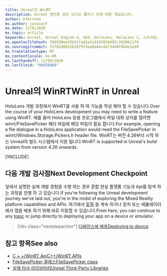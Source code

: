 ```yaml
---
title: Unreal의 WinRT
description: Unreal 엔진용 공간 오디오 플러그 인에 대한 개요입니다.
author: hferrone
ms.author: jacksonf
ms.date: 12/9/2020
ms.topic: article
keywords: Unreal, Unreal Engine 4, UE4, HoloLens, HoloLens 2, 스트리밍, 원격 기능, 혼합 현실, 개발, 시작, 기능, 새 프로젝트, 에뮬레이터, 설명서, 가이드, 기능, holograms, 게임 개발, 혼합 현실 헤드셋, windows mixed reality 헤드셋, 가상 현실 헤드셋, WinRT, DLL
ms.openlocfilehash: f86939ee53b51fad1e31d18f810d92c3d20611f8
ms.sourcegitcommit: f2782d0925b2075fdaa0a4ecdef3dd4f0b4e1e99
ms.translationtype: MT
ms.contentlocale: ko-KR
ms.lasthandoff: 12/09/2020
ms.locfileid: "96926068"
---
```

# <a name="winrt-in-unreal"></a><span data-ttu-id="e27af-104">Unreal의 WinRT</span><span class="sxs-lookup"><span data-stu-id="e27af-104">WinRT in Unreal</span></span>

<span data-ttu-id="e27af-105">HoloLens 개발 과정에서 WinRT를 사용 하 여 기능을 작성 해야 할 수 있습니다.</span><span class="sxs-lookup"><span data-stu-id="e27af-105">Over the course of your HoloLens development you may need to write a feature using WinRT.</span></span> <span data-ttu-id="e27af-106">예를 들어 HoloLens 응용 프로그램에서 파일 대화 상자를 열려면 winrt/FileSavePicker 헤더 파일에 해당 파일이 필요 합니다.</span><span class="sxs-lookup"><span data-stu-id="e27af-106">For example, opening a file dialogue in a HoloLens application would need the FileSavePicker in winrt/Windows.Storage.Pickers.h header file.</span></span> <span data-ttu-id="e27af-107">WinRT는 버전 4.26부터 시작 하는 Unreal의 빌드 시스템에서 지원 됩니다.</span><span class="sxs-lookup"><span data-stu-id="e27af-107">WinRT is supported in Unreal's build system from version 4.26 onwards.</span></span>

[!INCLUDE[](includes/tabs-winRT.md)]

## <a name="next-development-checkpoint"></a><span data-ttu-id="e27af-108">다음 개발 검사점</span><span class="sxs-lookup"><span data-stu-id="e27af-108">Next Development Checkpoint</span></span>

<span data-ttu-id="e27af-109">앞에서 설명한 실제 개발 경험을 수행 하는 경우 혼합 현실 플랫폼 기능과 Api를 탐색 하는 과정을 진행 하 고 있습니다.</span><span class="sxs-lookup"><span data-stu-id="e27af-109">If you're following the Unreal development journey we've laid out, you're in the midst of exploring the Mixed Reality platform capabilities and APIs.</span></span> <span data-ttu-id="e27af-110">여기에서 [토픽](unreal-development-overview.md#3-platform-capabilities-and-apis) 을 계속 하거나 장치 또는 에뮬레이터에서 앱을 배포 하기 위해 바로 이동할 수 있습니다.</span><span class="sxs-lookup"><span data-stu-id="e27af-110">From here, you can continue to any [topic](unreal-development-overview.md#3-platform-capabilities-and-apis) or jump directly to deploying your app on a device or emulator.</span></span>

> [!div class="nextstepaction"]
> [<span data-ttu-id="e27af-111">디바이스에 배포</span><span class="sxs-lookup"><span data-stu-id="e27af-111">Deploying to device</span></span>](unreal-deploying.md)

## <a name="see-also"></a><span data-ttu-id="e27af-112">참고 항목</span><span class="sxs-lookup"><span data-stu-id="e27af-112">See also</span></span>
* [<span data-ttu-id="e27af-113">C + +/WinRT Api</span><span class="sxs-lookup"><span data-stu-id="e27af-113">C++/WinRT APIs</span></span>](https://docs.microsoft.com/windows/uwp/cpp-and-winrt-apis/)
* [<span data-ttu-id="e27af-114">FileSavePicker 클래스</span><span class="sxs-lookup"><span data-stu-id="e27af-114">FileSavePicker class</span></span>](https://docs.microsoft.com/uwp/api/Windows.Storage.Pickers.FileSavePicker) 
* [<span data-ttu-id="e27af-115">실제 타사 라이브러리</span><span class="sxs-lookup"><span data-stu-id="e27af-115">Unreal Third-Party Libraries</span></span>](https://docs.unrealengine.com/Programming/BuildTools/UnrealBuildTool/ThirdPartyLibraries/index.html) 
